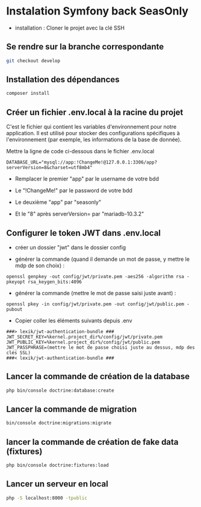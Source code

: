 # Instalation Symfony back SeasOnly

- installation : 
Cloner le projet avec la clé SSH

## Se rendre sur la branche correspondante

```bash
git checkout develop
```

## Installation des dépendances

```bash
composer install
```

## Créer un fichier .env.local à la racine du projet

C'est le fichier qui contient les variables d'environnement pour notre application. Il est utilisé pour stocker des configurations spécifiques à l'environnement (par exemple, les informations de la base de donnée).

Mettre la ligne de code ci-dessous dans le fichier .env.local

```env
DATABASE_URL="mysql://app:!ChangeMe!@127.0.0.1:3306/app?serverVersion=8&charset=utf8mb4"
```

- Remplacer le premier "app" par le username de votre bdd

- Le "!ChangeMe!" par le password de votre bdd

- Le deuxième "app" par "seasonly"

- Et le "8" après serverVersion= par "mariadb-10.3.2"

## Configurer le token JWT dans .env.local

- créer un dossier "jwt" dans le dossier config

- générer la commande (quand il demande un mot de passe, y mettre le mdp de son choix) : 
``` env
openssl genpkey -out config/jwt/private.pem -aes256 -algorithm rsa -pkeyopt rsa_keygen_bits:4096
```

- générer la commande (mettre le mot de passe saisi juste avant) : 
``` env
openssl pkey -in config/jwt/private.pem -out config/jwt/public.pem -pubout
```    

- Copier coller les éléments suivants depuis .env 

``` env
###> lexik/jwt-authentication-bundle ###
JWT_SECRET_KEY=%kernel.project_dir%/config/jwt/private.pem
JWT_PUBLIC_KEY=%kernel.project_dir%/config/jwt/public.pem
JWT_PASSPHRASE=(mettre le mot de passe choisi juste au dessus, mdp des clés SSL)
###< lexik/jwt-authentication-bundle ###
```

## Lancer la commande de création de la database

```bash
php bin/console doctrine:database:create
```

## Lancer la commande de migration

```bash
bin/console doctrine:migrations:migrate
```

## lancer la commande de création de fake data (fixtures)

```bash
php bin/console doctrine:fixtures:load
```

## Lancer un serveur en local

```bash
php -S localhost:8000 -tpublic
```

